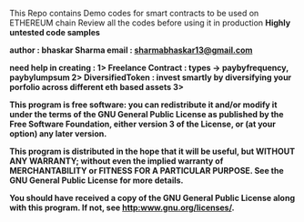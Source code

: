 This Repo contains Demo codes for smart contracts to be used on ETHEREUM chain
Review all the codes before using it in production
<b>Highly untested code samples

author : bhaskar Sharma
email : sharmabhaskar13@gmail.com

need help in creating : 
1> Freelance Contract : types -> paybyfrequency, paybylumpsum
2> DiversifiedToken : invest smartly by diversifying your porfolio across different eth based assets
3> 

This program is free software: you can redistribute it and/or modify
it under the terms of the GNU General Public License as published by
the Free Software Foundation, either version 3 of the License, or
(at your option) any later version.

This program is distributed in the hope that it will be useful,
but WITHOUT ANY WARRANTY; without even the implied warranty of
MERCHANTABILITY or FITNESS FOR A PARTICULAR PURPOSE.  See the
GNU General Public License for more details.

You should have received a copy of the GNU General Public License
along with this program.  If not, see <http:www.gnu.org/licenses/>.

